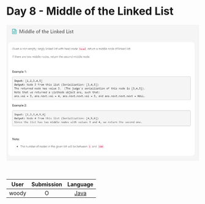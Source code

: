 # Day 8 - Middle of the Linked List

![08-middle-of-the-linked-list](../images/08-middle-of-the-linked-list.png)

<br>

User  | Submission | Language
:--:  | :--------: | :-----:
woody | O          | [Java](./woody.md)